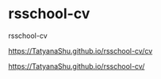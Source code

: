 # rsschool-cv
rsschool-cv

https://TatyanaShu.github.io/rsschool-cv/cv

https://TatyanaShu.github.io/rsschool-cv/
